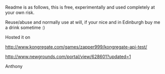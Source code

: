 Readme is as follows, this is free, experimentally and used completely at your own risk.

Reuse/abuse and normally use at will, if your nice and in Edinburgh buy me a drink sometime :)

Hosted it on 

http://www.kongregate.com/games/zapper999/kongregate-api-test/

http://www.newgrounds.com/portal/view/628601?updated=1

Anthony
